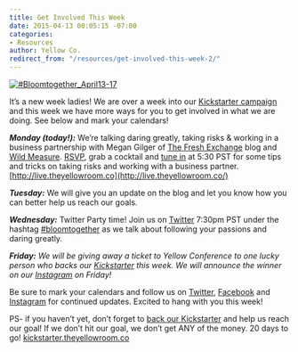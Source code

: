 ```yaml
---
title: Get Involved This Week
date: 2015-04-13 00:05:15 -07:00
categories:
- Resources
author: Yellow Co.
redirect_from: "/resources/get-involved-this-week-2/"
---
```


[![#Bloomtogether_April13-17](https://yellow-blog-images.imgix.net/2015/04/Bloomtogether_April13-17.jpg)](https://www.kickstarter.com/projects/1439745204/the-yellow-room-a-digital-hub-for-creative-world-c)

It’s a new week ladies! We are over a week into our [Kickstarter campaign](https://www.kickstarter.com/projects/1439745204/the-yellow-room-a-digital-hub-for-creative-world-c) and this week we have more ways for you to get involved in what we are doing. See below and mark your calendars!

_**Monday (today!):**_ We’re talking daring greatly, taking risks & working in a business partnership with Megan Gilger of [The Fresh Exchange](http://thefreshexchangeblog.com/) blog and [Wild Measure](http://www.wildmeasure.com/). [RSVP](https://plus.google.com/b/114908593334625555940/events/c8anog3i8df31acubo2k9ljvi18), grab a cocktail and [tune in](http://live.theyellowroom.co/) at 5:30 PST for some tips and tricks on taking risks and working with a business partner. [http://live.theyellowroom.co](http://live.theyellowroom.co/)

_**Tuesday:**_ We will give you an update on the blog and let you know how you can better help us reach our goals.

_**Wednesday:**_ Twitter Party time! Join us on [Twitter](https://twitter.com/yellowconf) 7:30pm PST under the hashtag [#bloomtogether](https://twitter.com/hashtag/bloomtogether?src=hash) as we talk about following your passions and daring greatly.

_**Friday:** We will be giving away a ticket to Yellow Conference to one lucky person who backs our [Kickstarter](https://www.kickstarter.com/projects/1439745204/the-yellow-room-a-digital-hub-for-creative-world-c) this week. We will announce the winner on our [Instagram](https://instagram.com/yellowconference/) on Friday!_

Be sure to mark your calendars and follow us on [Twitter](https://twitter.com/yellowconf), [Facebook](https://www.facebook.com/pages/The-Yellow-Conference/1393841977549340) and [Instagram](https://instagram.com/yellowconference/) for continued updates. Excited to hang with you this week!

PS- if you haven’t yet, don’t forget to [back our Kickstarter](https://www.kickstarter.com/projects/1439745204/the-yellow-room-a-digital-hub-for-creative-world-c) and help us reach our goal! If we don’t hit our goal, we don’t get ANY of the money. 20 days to go! [kickstarter.theyellowroom.co](http://kickstarter.theyellowroom.co/)
